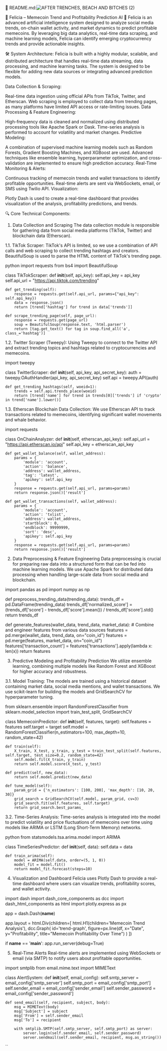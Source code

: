 📝 README.md:![AFTER TRENCHES, BEACH AND BITCHES (2)](https://github.com/user-attachments/assets/965b69da-cf6e-4c49-a32b-4311549cecaf)

🤖 Felicia – Memecoin Trend and Profitability Prediction AI 🚀
Felicia is an advanced artificial intelligence system designed to analyze social media trends, on-chain wallet activity, and market dynamics to predict profitable memecoins. By leveraging big data analytics, real-time data scraping, and machine learning models, Felicia can identify emerging cryptocurrency trends and provide actionable insights.

🛠️ System Architecture:
Felicia is built with a highly modular, scalable, and distributed architecture that handles real-time data streaming, data processing, and machine learning tasks. The system is designed to be flexible for adding new data sources or integrating advanced prediction models.

Data Collection & Scraping:

Real-time data ingestion using official APIs from TikTok, Twitter, and Etherscan.
Web scraping is employed to collect data from trending pages, as many platforms have limited API access or rate-limiting issues.
Data Processing & Feature Engineering:

High-frequency data is cleaned and normalized using distributed processing tools like Apache Spark or Dask.
Time-series analysis is performed to account for volatility and market changes.
Predictive Modeling:

A combination of supervised machine learning models such as Random Forests, Gradient Boosting Machines, and XGBoost are used.
Advanced techniques like ensemble learning, hyperparameter optimization, and cross-validation are implemented to ensure high prediction accuracy.
Real-Time Monitoring & Alerts:

Continuous tracking of memecoin trends and wallet transactions to identify profitable opportunities.
Real-time alerts are sent via WebSockets, email, or SMS using Twilio API.
Visualization:

Plotly Dash is used to create a real-time dashboard that provides visualization of the analysis, profitability predictions, and trends.

🔍 Core Technical Components:
1. Data Collection and Scraping
The data collection module is responsible for gathering data from social media platforms (TikTok, Twitter) and blockchain data (Etherscan).

1.1. TikTok Scraper:
TikTok's API is limited, so we use a combination of API calls and web scraping to collect trending hashtags and creators. BeautifulSoup is used to parse the HTML content of TikTok's trending page.

python
import requests
from bs4 import BeautifulSoup

class TikTokScraper:
    def __init__(self, api_key):
        self.api_key = api_key
        self.api_url = "https://api.tiktok.com/trending"

    def get_trending(self):
        response = requests.get(self.api_url, params={"api_key": self.api_key})
        data = response.json()
        return [trend['hashtag'] for trend in data['trends']]

    def scrape_trending_page(self, page_url):
        response = requests.get(page_url)
        soup = BeautifulSoup(response.text, 'html.parser')
        return [tag.get_text() for tag in soup.find_all('a', class_='hashtag')]

1.2. Twitter Scraper (Tweepy):
Using Tweepy to connect to the Twitter API and extract trending topics and hashtags related to cryptocurrencies and memecoins.

import tweepy

class TwitterScraper:
    def __init__(self, api_key, api_secret_key):
        auth = tweepy.OAuthHandler(api_key, api_secret_key)
        self.api = tweepy.API(auth)

    def get_trending_hashtags(self, woeid=1):
        trends = self.api.trends_place(woeid)
        return [trend['name'] for trend in trends[0]['trends'] if 'crypto' in trend['name'].lower()]

1.3. Etherscan Blockchain Data Collection:
We use Etherscan API to track transactions related to memecoins, identifying significant wallet movements and whale behavior.

import requests

class OnChainAnalyzer:
    def __init__(self, etherscan_api_key):
        self.api_url = "https://api.etherscan.io/api"
        self.api_key = etherscan_api_key

    def get_wallet_balance(self, wallet_address):
        params = {
            'module': 'account',
            'action': 'balance',
            'address': wallet_address,
            'tag': 'latest',
            'apikey': self.api_key
        }
        response = requests.get(self.api_url, params=params)
        return response.json()['result']
    
    def get_wallet_transactions(self, wallet_address):
        params = {
            'module': 'account',
            'action': 'txlist',
            'address': wallet_address,
            'startblock': 0,
            'endblock': 99999999,
            'sort': 'desc',
            'apikey': self.api_key
        }
        response = requests.get(self.api_url, params=params)
        return response.json()['result']

2. Data Preprocessing & Feature Engineering
Data preprocessing is crucial for preparing raw data into a structured form that can be fed into machine learning models. We use Apache Spark for distributed data processing when handling large-scale data from social media and blockchain.

import pandas as pd
import numpy as np

def preprocess_trending_data(trending_data):
    trends_df = pd.DataFrame(trending_data)
    trends_df['normalized_score'] = (trends_df['score'] - trends_df['score'].mean()) / trends_df['score'].std()
    return trends_df

def generate_features(wallet_data, trend_data, market_data):
    # Combine and engineer features from various data sources
    features = pd.merge(wallet_data, trend_data, on="coin_id")
    features = pd.merge(features, market_data, on="coin_id")
    features['transaction_count'] = features['transactions'].apply(lambda x: len(x))
    return features


3. Predictive Modeling and Profitability Prediction
We utilize ensemble learning, combining multiple models like Random Forest and XGBoost for higher accuracy and robustness.

3.1. Model Training:
The models are trained using a historical dataset containing market data, social media mentions, and wallet transactions. We use scikit-learn for building the models and GridSearchCV for hyperparameter tuning.

from sklearn.ensemble import RandomForestClassifier
from sklearn.model_selection import train_test_split, GridSearchCV

class MemecoinPredictor:
    def __init__(self, features, target):
        self.features = features
        self.target = target
        self.model = RandomForestClassifier(n_estimators=100, max_depth=10, random_state=42)

    def train(self):
        X_train, X_test, y_train, y_test = train_test_split(self.features, self.target, test_size=0.2, random_state=42)
        self.model.fit(X_train, y_train)
        return self.model.score(X_test, y_test)

    def predict(self, new_data):
        return self.model.predict(new_data)
    
    def tune_model(self):
        param_grid = {'n_estimators': [100, 200], 'max_depth': [10, 20, 30]}
        grid_search = GridSearchCV(self.model, param_grid, cv=3)
        grid_search.fit(self.features, self.target)
        return grid_search.best_params_

3.2. Time-Series Analysis:
Time-series analysis is integrated into the model to predict volatility and price fluctuations of memecoins over time using models like ARIMA or LSTM (Long Short-Term Memory) networks.

python
from statsmodels.tsa.arima.model import ARIMA

class TimeSeriesPredictor:
    def __init__(self, data):
        self.data = data

    def train_arima(self):
        model = ARIMA(self.data, order=(5, 1, 0))
        model_fit = model.fit()
        return model_fit.forecast(steps=10)

4. Visualization and Dashboard
Felicia uses Plotly Dash to provide a real-time dashboard where users can visualize trends, profitability scores, and wallet activity.

import dash
import dash_core_components as dcc
import dash_html_components as html
import plotly.express as px

app = dash.Dash(__name__)

app.layout = html.Div(children=[
    html.H1(children='Memecoin Trend Analysis'),
    dcc.Graph(
        id='trend-graph',
        figure=px.line(df, x="Date", y="Profitability", title="Memecoin Profitability Over Time")
    )
])

if __name__ == '__main__':
    app.run_server(debug=True)


5. Real-Time Alerts
Real-time alerts are implemented using WebSockets or email (via SMTP) to notify users about profitable opportunities.

import smtplib
from email.mime.text import MIMEText

class AlertSystem:
    def __init__(self, email_config):
        self.smtp_server = email_config['smtp_server']
        self.smtp_port = email_config['smtp_port']
        self.sender_email = email_config['sender_email']
        self.sender_password = email_config['sender_password']

    def send_email(self, recipient, subject, body):
        msg = MIMEText(body)
        msg['Subject'] = subject
        msg['From'] = self.sender_email
        msg['To'] = recipient

        with smtplib.SMTP(self.smtp_server, self.smtp_port) as server:
            server.login(self.sender_email, self.sender_password)
            server.sendmail(self.sender_email, recipient, msg.as_string())
``





